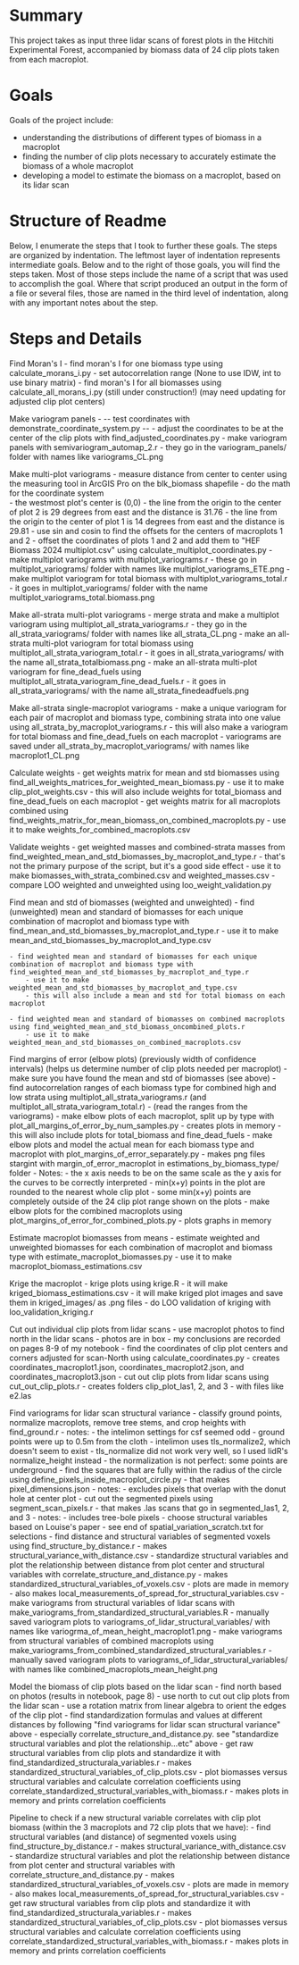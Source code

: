 # Summary
This project takes as input three lidar scans of forest plots in the Hitchiti Experimental Forest, accompanied by biomass data of 24 clip plots taken from each macroplot. 

# Goals
Goals of the project include:
- understanding the distributions of different types of biomass in a macroplot
- finding the number of clip plots necessary to accurately estimate the biomass of a whole macroplot
- developing a model to estimate the biomass on a macroplot, based on its lidar scan

# Structure of Readme
Below, I enumerate the steps that I took to further these goals. The steps are organized by indentation. The leftmost layer of indentation represents intermediate goals. Below and to the right of those goals, you will find the steps taken. Most of those steps include the name of a script that was used to accomplish the goal. Where that script produced an output in the form of a file or several files, those are named in the third level of indentation, along with any important notes about the step.

# Steps and Details
Find Moran's I
    - find moran's I for one biomass type using calculate_morans_i.py 
        - set autocorrelation range (None to use IDW, int to use binary matrix)
    - find moran's I for all biomasses using calculate_all_morans_i.py (still under construction!) (may need updating for adjusted clip plot centers)

Make variogram panels
    - -- test coordinates with demonstrate_coordinate_system.py --
    - adjust the coordinates to be at the center of the clip plots with find_adjusted_coordinates.py
    - make variogram panels with semivariogram_automap_2.r
        - they go in the variogram_panels/ folder with names like variograms_CL.png

Make multi-plot variograms
    - measure distance from center to center using the measuring tool in ArcGIS Pro on the blk_biomass shapefile 
    - do the math for the coordinate system   
        - the westmost plot's center is (0,0)
        - the line from the origin to the center of plot 2 is 29 degrees from east and the distance is 31.76
        - the line from the origin to the center of plot 1 is 14 degrees from east and the distance is 29.81
        - use sin and cosin to find the offsets for the centers of macroplots 1 and 2
    - offset the coordinates of plots 1 and 2 and add them to "HEF Biomass 2024 multiplot.csv" using calculate_multiplot_coordinates.py
    - make multiplot variograms with multiplot_variograms.r
        - these go in multiplot_variograms/ folder with names like multiplot_variograms_ETE.png
    - make multiplot variogram for total biomass with multiplot_variograms_total.r
        - it goes in multiplot_variograms/ folder with the name multiplot_variograms_total.biomass.png

Make all-strata multi-plot variograms
    - merge strata and make a multiplot variogram using multiplot_all_strata_variograms.r
        - they go in the all_strata_variograms/ folder with names like all_strata_CL.png
    - make an all-strata multi-plot variogram for total biomass using multiplot_all_strata_variogram_total.r
        - it goes in all_strata_variograms/ with the name all_strata_totalbiomass.png
    - make an all-strata multi-plot variogram for fine_dead_fuels using multiplot_all_strata_variogram_fine_dead_fuels.r
        - it goes in all_strata_variograms/ with the name all_strata_finedeadfuels.png
    
Make all-strata single-macroplot variograms
    - make a unique variogram for each pair of macroplot and biomass type, combining strata into one value using all_strata_by_macroplot_variograms.r
        - this will also make a variogram for total biomass and fine_dead_fuels on each macroplot
        - variograms are saved under all_strata_by_macroplot_variograms/ with names like macroplot1_CL.png 

Calculate weights
    - get weights matrix for mean and std biomasses using find_all_weights_matrices_for_weighted_mean_biomass.py
        - use it to make clip_plot_weights.csv
        - this will also include weights for total_biomass and fine_dead_fuels on each macroplot
    - get weights matrix for all macroplots combined using find_weights_matrix_for_mean_biomass_on_combined_macroplots.py
        - use it to make weights_for_combined_macroplots.csv

Validate weights
    - get weighted masses and combined-strata masses from find_weighted_mean_and_std_biomasses_by_macroplot_and_type.r
        - that's not the primary purpose of the script, but it's a good side effect
        - use it to make biomasses_with_strata_combined.csv and weighted_masses.csv
    - compare LOO weighted and unweighted using loo_weight_validation.py
    
Find mean and std of biomasses (weighted and unweighted)
    - find (unweighted) mean and standard of biomasses for each unique combination of macroplot and biomass type with find_mean_and_std_biomasses_by_macroplot_and_type.r
        - use it to make mean_and_std_biomasses_by_macroplot_and_type.csv

    - find weighted mean and standard of biomasses for each unique combination of macroplot and biomass type with find_weighted_mean_and_std_biomasses_by_macroplot_and_type.r
        - use it to make weighted_mean_and_std_biomasses_by_macroplot_and_type.csv   
        - this will also include a mean and std for total biomass on each macroplot 

    - find weighted mean and standard of biomasses on combined macroplots using find_weighted_mean_and_std_biomass_oncombined_plots.r
        - use it to make weighted_mean_and_std_biomasses_on_combined_macroplots.csv

Find margins of error (elbow plots) (previously width of confidence intervals) (helps us determine number of clip plots needed per macroplot)
    - make sure you have found the mean and std of biomasses (see above)
    - find autocorrelation ranges of each biomass type for combined high and low strata using multiplot_all_strata_variograms.r (and multiplot_all_strata_variogram_total.r)
        - (read the ranges from the variograms)
    - make elbow plots of each macroplot, split up by type with plot_all_margins_of_error_by_num_samples.py
        - creates plots in memory
        - this will also include plots for total_biomass and fine_dead_fuels
    - make elbow plots and model the actual mean for each biomass type and macroplot with plot_margins_of_error_separately.py
        - makes png files stargint with margin_of_error_macroplot in estimations_by_biomass_type/ folder
        - Notes:
            - the x axis needs to be on the same scale as the y axis for the curves to be correctly interpreted
            - min(x+y) points in the plot are rounded to the nearest whole clip plot
            - some min(x+y) points are completely outside of the 24 clip plot range shown on the plots
    - make elbow plots for the combined macroplots using plot_margins_of_error_for_combined_plots.py
        - plots graphs in memory            

Estimate macroplot biomasses from means
    - estimate weighted and unweighted biomasses for each combination of macroplot and biomass type with estimate_macroplot_biomasses.py
        - use it to make macroplot_biomass_estimations.csv

Krige the macroplot
    - krige plots using krige.R
        - it will make kriged_biomass_estimations.csv
        - it will make kriged plot images and save them in kriged_images/ as .png files
    - do LOO validation of kriging with loo_validation_kriging.r

Cut out individual clip plots from lidar scans
    - use macroplot photos to find north in the lidar scans
        - photos are in box
        - my conclusions are recorded on pages 8-9 of my notebook
    - find the coordinates of clip plot centers and corners adjusted for scan-North using calculate_coordinates.py
        - creates coordinates_macroplot1.json, coordinates_macroplot2.json, and coordinates_macroplot3.json
    - cut out clip plots from lidar scans using cut_out_clip_plots.r
        - creates folders clip_plot_las1, 2, and 3
        - with files like e2.las

Find variograms for lidar scan structural variance
    - classify ground points, normalize macroplots, remove tree stems, and crop heights with find_ground.r
        - notes: 
            - the intelimon settings for csf seemed odd - ground points were up to 0.5m from the cloth
            - intelimon uses tls_normalize2, which doesn't seem to exist
            - tls_normalize did not work very well, so I used lidR's normalize_height instead
            - the normalization is not perfect: some points are underground
    - find the squares that are fully within the radius of the circle using define_pixels_inside_macroplot_circle.py
        - that makes pixel_dimensions.json
        - notes:
            - excludes pixels that overlap with the donut hole at center plot
    - cut out the segmented pixels using segment_scan_pixels.r
        - that makes .las scans that go in segmented_las1, 2, and 3
        - notes: 
            - includes tree-bole pixels
    - choose structural variables based on Louise's paper 
        - see end of spatial_variation_scratch.txt for selections
    - find distance and structural variables of segmented voxels using find_structure_by_distance.r
        - makes structural_variance_with_distance.csv
    - standardize structural variables and plot the relationship between distance from plot center and structural variables with correlate_structure_and_distance.py
        - makes standardized_structural_variables_of_voxels.csv
        - plots are made in memory
        - also makes local_measurements_of_spread_for_structural_variables.csv
    - make variograms from structural variables of lidar scans with make_variograms_from_standardized_structural_variables.R
        - manually saved variogram plots to variograms_of_lidar_structural_variables/ with names like variogrma_of_mean_height_macroplot1.png
    - make variograms from structural variables of combined macroplots using make_variograms_from_combined_standardized_structural_variables.r 
        - manually saved variogram plots to variograms_of_lidar_structural_variables/ with names like combined_macroplots_mean_height.png
    
Model the biomass of clip plots based on the lidar scan
    - find north based on photos (results in notebook, page 8)
    - use north to cut out clip plots from the lidar scan
        - use a rotation matrix from linear algebra to orient the edges of the clip plot
    - find standardization formulas and values at different distances by following "find variograms for lidar scan structural variance" above
        - especially correlate_structure_and_distance.py. see "standardize structural variables and plot the relationship...etc" above
    - get raw structural variables from clip plots and standardize it with find_standardized_structurala_variables.r
        - makes standardized_structural_variables_of_clip_plots.csv
    - plot biomasses versus structural variables and calculate correlation coefficients using correlate_standardized_structural_variables_with_biomass.r
        - makes plots in memory and prints correlation coefficients

Pipeline to check if a new structural variable correlates with clip plot biomass (within the 3 macroplots and 72 clip plots that we have):
    - find structural variables (and distance) of segmented voxels using find_structure_by_distance.r
        - makes structural_variance_with_distance.csv
    - standardize structural variables and plot the relationship between distance from plot center and structural variables with correlate_structure_and_distance.py
        - makes standardized_structural_variables_of_voxels.csv
        - plots are made in memory
        - also makes local_measurements_of_spread_for_structural_variables.csv
    - get raw structural variables from clip plots and standardize it with find_standardized_structurala_variables.r
        - makes standardized_structural_variables_of_clip_plots.csv
    - plot biomasses versus structural variables and calculate correlation coefficients using correlate_standardized_structural_variables_with_biomass.r
        - makes plots in memory and prints correlation coefficients
